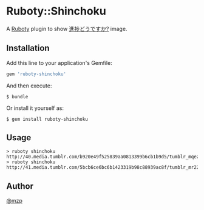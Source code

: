# Ruboty::Shinchoku

A [Ruboty](https://github.com/r7kamura/ruboty) plugin to show [進捗どうですか?](http://shinchokudodesuka.tumblr.com/) image.

## Installation

Add this line to your application's Gemfile:

```ruby
gem 'ruboty-shinchoku'
```

And then execute:

    $ bundle

Or install it yourself as:

    $ gem install ruboty-shinchoku

## Usage

```
> ruboty shinchoku
http://40.media.tumblr.com/b920e49f525839aa0813399b6cb1b9d5/tumblr_mqezsrIvEC1qc54cio1_500.jpg
> ruboty shinchoku
http://41.media.tumblr.com/5bcb6ce6bc6b1423319b98c88939ac8f/tumblr_mr22455Myc1sckns5o1_500.jpg
```

## Author

[@mzp](http://twitter.com/mzp)
